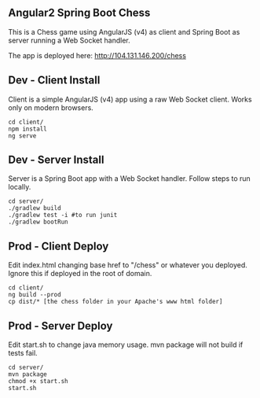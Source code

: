 ## Angular2 Spring Boot Chess

This is a Chess game using AngularJS (v4) as client and Spring Boot as server running a Web Socket handler.

The app is deployed here: http://104.131.146.200/chess

## Dev - Client Install
Client is a simple AngularJS (v4) app using a raw Web Socket client. Works only on modern browsers.
```
cd client/
npm install
ng serve
```

## Dev - Server Install
Server is a Spring Boot app with a Web Socket handler.
Follow steps to run locally.
```
cd server/
./gradlew build
./gradlew test -i #to run junit
./gradlew bootRun
```

## Prod - Client Deploy
Edit index.html changing base href to "/chess" or whatever you deployed.
Ignore this if deployed in the root of domain.
```
cd client/
ng build --prod
cp dist/* [the chess folder in your Apache's www html folder]
```

## Prod - Server Deploy
Edit start.sh to change java memory usage.
mvn package will not build if tests fail.
```
cd server/
mvn package
chmod +x start.sh
start.sh
```
